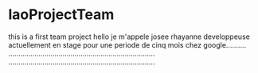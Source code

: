 # laoProjectTeam
this is a first team project
hello je m'appele josee rhayanne 
developpeuse 
actuellement en stage pour une periode de cinq mois chez google..........
.........................................................................
.........................................................................
